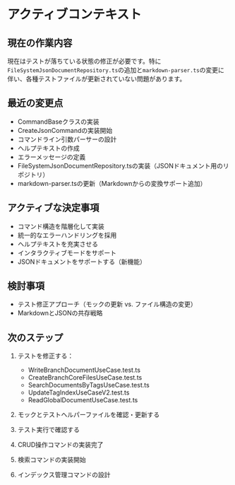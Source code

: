 # アクティブコンテキスト

## 現在の作業内容

現在はテストが落ちている状態の修正が必要です。特に`FileSystemJsonDocumentRepository.ts`の追加と`markdown-parser.ts`の変更に伴い、各種テストファイルが更新されていない問題があります。

## 最近の変更点

- CommandBaseクラスの実装
- CreateJsonCommandの実装開始
- コマンドライン引数パーサーの設計
- ヘルプテキストの作成
- エラーメッセージの定義
- FileSystemJsonDocumentRepository.tsの実装（JSONドキュメント用のリポジトリ）
- markdown-parser.tsの更新（Markdownからの変換サポート追加）

## アクティブな決定事項

- コマンド構造を階層化して実装
- 統一的なエラーハンドリングを採用
- ヘルプテキストを充実させる
- インタラクティブモードをサポート
- JSONドキュメントをサポートする（新機能）

## 検討事項

- テスト修正アプローチ（モックの更新 vs. ファイル構造の変更）
- MarkdownとJSONの共存戦略

## 次のステップ

1. テストを修正する：
   - WriteBranchDocumentUseCase.test.ts
   - CreateBranchCoreFilesUseCase.test.ts
   - SearchDocumentsByTagsUseCase.test.ts
   - UpdateTagIndexUseCaseV2.test.ts
   - ReadGlobalDocumentUseCase.test.ts

2. モックとテストヘルパーファイルを確認・更新する

3. テスト実行で確認する

4. CRUD操作コマンドの実装完了
5. 検索コマンドの実装開始
6. インデックス管理コマンドの設計
